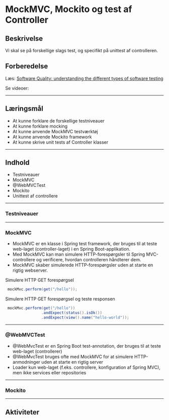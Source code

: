 
# MockMVC, Mockito og test af Controller

## Beskrivelse
Vi skal se på forskellige slags test, og specifikt på unittest af controlleren.
## Forberedelse
Læs: [Software Quality: understanding the different types of software testing](https://www.tuleap.org/software-quality-different-types-software-testing)

Se videoer:

---
## Læringsmål
- At kunne forklare de forskellige testniveauer
- At kunne forklare mocking
- At kunne anvende MockMVC testværktøj
- At kunne anvende Mockito framework
- At kunne skrive unit tests af Controller klasser

---
## Indhold
- Testniveauer
- MockMVC
- @WebMVCTest
- Mockito
- Unittest af controllere
---
### Testniveauer
---
### MockMVC

- MockMVC er en klasse i Spring test framework, der bruges til at teste web-laget (controller-laget) i en Spring Boot-applikation.
- Med MockMVC kan man simulere HTTP-forespørgsler til Spring MVC-controllere og verificere, hvordan controlleren håndterer dem.
- MockMVC skaber simulerede HTTP-forespørgsler uden at starte en rigtig webserver.

Simulere HTTP GET forespørgsel
```java
 mockMvc.perform(get("/hello"));
```

Simulere HTTP GET forespørgsel og teste responsen
```java
 mockMvc.perform(get("/hello"))
                .andExpect(status().isOk())
                .andExpect(view().name("hello-world"));
```
---
### @WebMVCTest

- @WebMvcTest er en Spring Boot test-annotation, der bruges til at teste web-laget (controllerer)
- @WebMvcTest bruges ofte med MockMVC for at simulere HTTP-anmodninger uden at starte en rigtig server
- Loader kun web-laget (f.eks. controllere, konfiguration af Spring MVC), men ikke services eller repositories

---
### Mockito
___
## Aktiviteter









